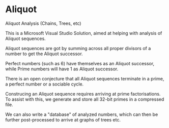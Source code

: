 # Aliquot
Aliquot Analysis (Chains, Trees, etc)

This is a Microsoft Visual Studio Solution, aimed at helping with analysis of Aliquot sequences.

Aliquot sequences are got by summing across all proper divisors of a number to get the Aliquot successor.

Perfect numbers (such as 6) have themselves as an Aliquot successor, while Prime numbers will have 1 as Aliquot successor.

There is an open conjecture that all Aliquot sequences terminate in a prime, a perfect number or a sociable cycle.

Construcing an Aliquot sequence requires arriving at prime factorisations. To assist with this, we generate and store all 32-bit primes in a compressed file.

We can also write a "database" of analyzed numbers, which can then be further post-processed to arrive at graphs of trees etc.
